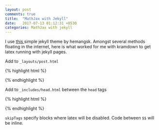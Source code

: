 ```yaml
---
layout: post
comments: true
title:  "MathJax with Jekyll"
date:   2017-07-13 01:12:31 +0530
categories: MathJax with jekyll
---
```

I use <a href="https://github.com/hemangsk/Gravity"> this </a>simple jekyll theme by hemangsk. Amongst several methods floating in the internet, here is what worked for me with kramdown to get latex running with jekyll pages.

Add to `_layouts/post.html`

{% highlight html %}
<script type="text/javascript" src="https://cdn.mathjax.org/mathjax/latest/MathJax.js?config=TeX-AMS-MML_HTMLorMML"></script>
{% endhighlight %}

Add to `_includes/head.html` between the `head` tags

{% highlight html %}
<script type="text/x-mathjax-config">
    MathJax.Hub.Config({
      tex2jax: {
        skipTags: ['script', 'noscript', 'style', 'textarea'],
        inlineMath: [['$','$']]
      }
    });
</script>
{% endhighlight %}

`skipTags` specify blocks where latex will be disabled. Code between `$$` will be inline.